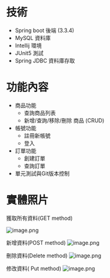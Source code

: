 # 技術

- Spring boot 後端 (3.3.4)
- MySQL 資料庫
- Intellij 環境
- JUnit5 測試
- Spring JDBC 資料庫存取

# 功能內容

- 商品功能
    - 查詢商品列表
    - 新增/查詢/移除/刪除 商品 (CRUD)
- 帳號功能
    - 註冊新帳號
    - 登入
- 訂單功能
    - 創建訂單
    - 查詢訂單
- 單元測試與Git版本控制

# 實體照片

獲取所有資料(GET method)

![image.png](https://drive.google.com/uc?id=1Pn8_wWoU37aWSGOiyzgqmwk4UT33WD87)

新增資料(POST method)
![image.png](https://drive.google.com/uc?id=1FVSPDg0i2QPVqoSkKW3WLW4fTz1ixK3)

刪除資料(Delete method)
![image.png](https://drive.google.com/uc?id=19bHm44d7sn3VwXqLW-9ifKwrNrxPO6p7)

修改資料( Put method)
![image.png](https://drive.google.com/uc?id=1eykrMSjYXMFl619DAap2Ci4wZrq2j7Dw)

